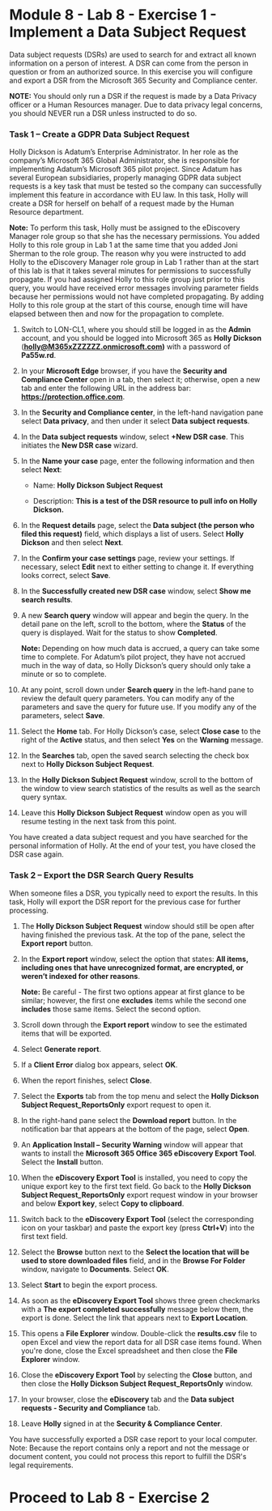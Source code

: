 # Module 8 - Lab 8 - Exercise 1 - Implement a Data Subject Request 

Data subject requests (DSRs) are used to search for and extract all known information on a person of interest. A DSR can come from the person in question or from an authorized source. In this exercise you will configure and export a DSR from the Microsoft 365 Security and Compliance center.

**NOTE:** You should only run a DSR if the request is made by a Data Privacy officer or a Human Resources manager. Due to data privacy legal concerns, you should NEVER run a DSR unless instructed to do so.

### Task 1 – Create a GDPR Data Subject Request

Holly Dickson is Adatum’s Enterprise Administrator. In her role as the company’s Microsoft 365 Global Administrator, she is responsible for implementing Adatum’s Microsoft 365 pilot project. Since Adatum has several European subsidiaries, properly managing GDPR data subject requests is a key task that must be tested so the company can successfully implement this feature in accordance with EU law. In this task, Holly will create a DSR for herself on behalf of a request made by the Human Resource department.

**Note:** To perform this task, Holly must be assigned to the eDiscovery Manager role group so that she has the necessary permissions. You added Holly to this role group in Lab 1 at the same time that you added Joni Sherman to the role group. The reason why you were instructed to add Holly to the eDiscovery Manager role group in Lab 1 rather than at the start of this lab is that it takes several minutes for permissions to successfully propagate. If you had assigned Holly to this role group just prior to this query, you would have received error messages involving parameter fields because her permissions would not have completed propagating. By adding Holly to this role group at the start of this course, enough time will have elapsed between then and now for the propagation to complete. 

1. Switch to LON-CL1, where you should still be logged in as the **Admin** account, and you should be logged into Microsoft 365 as **Holly Dickson** (**holly@M365xZZZZZZ.onmicrosoft.com)** with a password of **Pa55w.rd**. 

2. In your **Microsoft Edge** browser, if you have the **Security and Compliance Center** open in a tab, then select it; otherwise, open a new tab and enter the following URL in the address bar: **https://protection.office.com**.

3. In the **Security and Compliance center**, in the left-hand navigation pane select **Data privacy**, and then under it select **Data subject requests**.  

4. In the **Data subject requests** window, select **+New DSR case**. This initiates the **New DSR case** wizard.

5. In the **Name your case** page, enter the following information and then select **Next**:

	- Name: **Holly Dickson Subject Request**

	- Description: **This is a test of the DSR resource to pull info on Holly Dickson.**

6. In the **Request details** page, select the **Data subject (the person who filed this request)** field, which displays a list of users. Select **Holly Dickson** and then select **Next**.

7. In the **Confirm your case settings** page, review your settings. If necessary, select **Edit** next to either setting to change it. If everything looks correct, select **Save**.

8. In the **Successfully created new DSR case** window, select **Show me search results**.

9. A new **Search query** window will appear and begin the query. In the detail pane on the left, scroll to the bottom, where the **Status** of the query is displayed. Wait for the status to show **Completed**.  <br/>

	‎**Note:** Depending on how much data is accrued, a query can take some time to complete. For Adatum’s pilot project, they have not accrued much in the way of data, so Holly Dickson’s query should only take a minute or so to complete.

10. At any point, scroll down under **Search query** in the left-hand pane to review the default query parameters. You can modify any of the parameters and save the query for future use. If you modify any of the parameters, select **Save**.

11. Select the **Home** tab. For Holly Dickson’s case, select **Close case** to the right of the **Active** status, and then select **Yes** on the **Warning** message. 

12. In the **Searches** tab, open the saved search selecting the check box next to **Holly Dickson Subject Request**. 

13. In the **Holly Dickson Subject Request** window, scroll to the bottom of the window to view search statistics of the results as well as the search query syntax. 

14. Leave this **Holly Dickson Subject Request** window open as you will resume testing in the next task from this point.

You have created a data subject request and you have searched for the personal information of Holly. At the end of your test, you have closed the DSR case again. 


### Task 2 – Export the DSR Search Query Results

When someone files a DSR, you typically need to export the results. In this task, Holly will export the DSR report for the previous case for further processing.

1. The **Holly Dickson Subject Request** window should still be open after having finished the previous task. At the top of the pane, select the **Export report** button.

3. In the **Export report** window, select the option that states: **All items, including ones that have unrecognized format, are encrypted, or weren’t indexed for other reasons**.  <br/>

	**Note:** Be careful - The first two options appear at first glance to be similar; however, the first one **excludes** items while the second one **includes** those same items. Select the second option.

4. Scroll down through the **Export report** window to see the estimated items that will be exported. 

5. Select **Generate report**.

6. If a **Client Error** dialog box appears, select **OK**. 

7. When the report finishes, select **Close**. 

8. Select the **Exports** tab from the top menu and select the **Holly Dickson Subject Request_ReportsOnly** export request to open it.

9. In the right-hand pane select the **Download report** button. In the notification bar that appears at the bottom of the page, select **Open**.

10. An **Application Install – Security Warning** window will appear that wants to install the **Microsoft 365 Office 365 eDiscovery Export Tool**. Select the **Install** button.

11. When the **eDiscovery Export Tool** is installed, you need to copy the unique export key to the first text field. Go back to the **Holly Dickson Subject Request_ReportsOnly** export request window in your browser and below **Export key**, select **Copy to clipboard**.

12. Switch back to the **eDiscovery Export Tool** (select the corresponding icon on your taskbar) and paste the export key (press **Ctrl+V**) into the first text field.

13. Select the **Browse** button next to the **Select the location that will be used to store downloaded files** field, and in the **Browse For Folder** window, navigate to **Documents**. Select **OK**.

14. Select **Start** to begin the export process.

15. As soon as the **eDiscovery Export Tool** shows three green checkmarks with a **The export completed successfully** message below them, the export is done. Select the link that appears next to **Export Location**.

16. This opens a **File Explorer** window. Double-click the **results.csv** file to open Excel and view the report data for all DSR case items found. When you're done, close the Excel spreadsheet and then close the **File Explorer** window.

17. Close the **eDiscovery Export Tool** by selecting the **Close** button, and then close the **Holly Dickson Subject Request_ReportsOnly** window.

18. In your browser, close the **eDiscovery** tab and the **Data subject requests - Security and Compliance** tab.

18. Leave **Holly** signed in at the **Security &amp; Compliance Center**.

You have successfully exported a DSR case report to your local computer. Note: Because the report contains only a report and not the message or document content, you could not process this report to fulfill the DSR's legal requirements.


# Proceed to Lab 8 - Exercise 2
